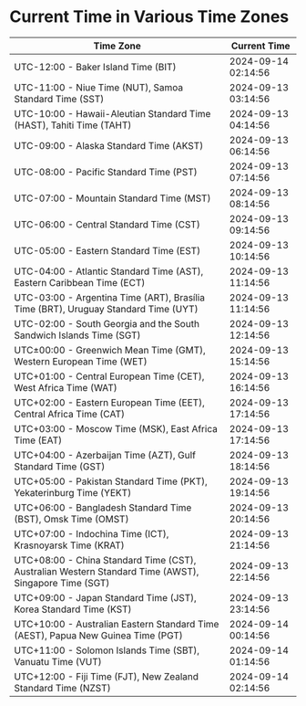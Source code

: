 # Current Time in Various Time Zones

| Time Zone | Current Time |
|-----------|--------------|
| UTC-12:00 - Baker Island Time (BIT) | 2024-09-14 02:14:56 |
| UTC-11:00 - Niue Time (NUT), Samoa Standard Time (SST) | 2024-09-13 03:14:56 |
| UTC-10:00 - Hawaii-Aleutian Standard Time (HAST), Tahiti Time (TAHT) | 2024-09-13 04:14:56 |
| UTC-09:00 - Alaska Standard Time (AKST) | 2024-09-13 06:14:56 |
| UTC-08:00 - Pacific Standard Time (PST) | 2024-09-13 07:14:56 |
| UTC-07:00 - Mountain Standard Time (MST) | 2024-09-13 08:14:56 |
| UTC-06:00 - Central Standard Time (CST) | 2024-09-13 09:14:56 |
| UTC-05:00 - Eastern Standard Time (EST) | 2024-09-13 10:14:56 |
| UTC-04:00 - Atlantic Standard Time (AST), Eastern Caribbean Time (ECT) | 2024-09-13 11:14:56 |
| UTC-03:00 - Argentina Time (ART), Brasília Time (BRT), Uruguay Standard Time (UYT) | 2024-09-13 11:14:56 |
| UTC-02:00 - South Georgia and the South Sandwich Islands Time (SGT) | 2024-09-13 12:14:56 |
| UTC±00:00 - Greenwich Mean Time (GMT), Western European Time (WET) | 2024-09-13 15:14:56 |
| UTC+01:00 - Central European Time (CET), West Africa Time (WAT) | 2024-09-13 16:14:56 |
| UTC+02:00 - Eastern European Time (EET), Central Africa Time (CAT) | 2024-09-13 17:14:56 |
| UTC+03:00 - Moscow Time (MSK), East Africa Time (EAT) | 2024-09-13 17:14:56 |
| UTC+04:00 - Azerbaijan Time (AZT), Gulf Standard Time (GST) | 2024-09-13 18:14:56 |
| UTC+05:00 - Pakistan Standard Time (PKT), Yekaterinburg Time (YEKT) | 2024-09-13 19:14:56 |
| UTC+06:00 - Bangladesh Standard Time (BST), Omsk Time (OMST) | 2024-09-13 20:14:56 |
| UTC+07:00 - Indochina Time (ICT), Krasnoyarsk Time (KRAT) | 2024-09-13 21:14:56 |
| UTC+08:00 - China Standard Time (CST), Australian Western Standard Time (AWST), Singapore Time (SGT) | 2024-09-13 22:14:56 |
| UTC+09:00 - Japan Standard Time (JST), Korea Standard Time (KST) | 2024-09-13 23:14:56 |
| UTC+10:00 - Australian Eastern Standard Time (AEST), Papua New Guinea Time (PGT) | 2024-09-14 00:14:56 |
| UTC+11:00 - Solomon Islands Time (SBT), Vanuatu Time (VUT) | 2024-09-14 01:14:56 |
| UTC+12:00 - Fiji Time (FJT), New Zealand Standard Time (NZST) | 2024-09-14 02:14:56 |
